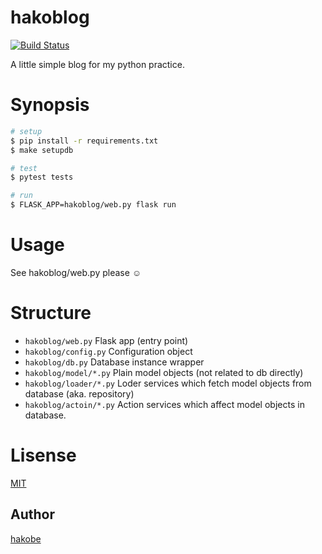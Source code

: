# hakoblog
[![Build Status](https://travis-ci.org/hakobe/hakoblog-python.svg?branch=master)](https://travis-ci.org/hakobe/hakoblog-python)

A little simple blog for my python practice.

# Synopsis

```sh
# setup
$ pip install -r requirements.txt
$ make setupdb

# test
$ pytest tests

# run
$ FLASK_APP=hakoblog/web.py flask run
```

# Usage
See hakoblog/web.py please :relaxed:

# Structure

- `hakoblog/web.py` Flask app (entry point)
- `hakoblog/config.py` Configuration object
- `hakoblog/db.py` Database instance wrapper
- `hakoblog/model/*.py` Plain model objects (not related to db directly)
- `hakoblog/loader/*.py` Loder services which fetch model objects from database (aka. repository)
- `hakoblog/actoin/*.py` Action services which affect model objects in database.

# Lisense
[MIT](./LICENSE)

## Author
[hakobe](http://github.com/hakobe)

